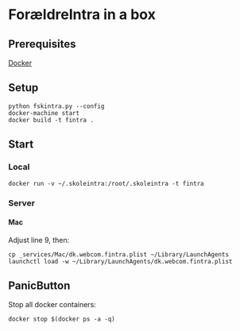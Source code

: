 # ForældreIntra in a box

## Prerequisites

[Docker](https://www.docker.com/)

## Setup

    python fskintra.py --config
    docker-machine start
    docker build -t fintra .

## Start

### Local

    docker run -v ~/.skoleintra:/root/.skoleintra -t fintra

### Server

#### Mac

Adjust line 9, then:

    cp _services/Mac/dk.webcom.fintra.plist ~/Library/LaunchAgents
    launchctl load -w ~/Library/LaunchAgents/dk.webcom.fintra.plist

## PanicButton

Stop all docker containers:

    docker stop $(docker ps -a -q)
